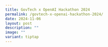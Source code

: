 ```yaml
---
title: GovTech x OpenAI Hackathon 2024
permalink: /govtech-x-openai-hackathon-2024/
date: 2024-11-06
layout: post
description: ""
image: ""
variant: tiptap
---
```

